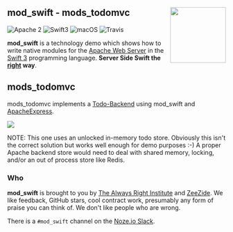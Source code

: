 <h2>mod_swift - mods_todomvc
  <img src="http://zeezide.com/img/mod_swift.svg"
       align="right" width="128" height="128" />
</h2>

![Apache 2](https://img.shields.io/badge/apache-2-yellow.svg)
![Swift3](https://img.shields.io/badge/swift-3-blue.svg)
![macOS](https://img.shields.io/badge/os-macOS-green.svg?style=flat)
![Travis](https://travis-ci.org/AlwaysRightInstitute/mod_swift.svg?branch=develop)

**mod_swift** is a technology demo which shows how to write native modules
for the
[Apache Web Server](https://httpd.apache.org)
in the 
[Swift 3](http://swift.org/)
programming language.
**Server Side Swift the [right](http://www.alwaysrightinstitute.com/) way**.

## mods_todomvc

mods_todomvc implements a
[Todo-Backend](http://todobackend.com)
using mod_swift and [ApacheExpress](../ApacheExpress/README.md).

<img src="http://noze.io/images/screenshot-todo-mvc-redis-1.jpeg" />

NOTE: This one uses an unlocked in-memory todo store. Obviously this isn't the
      correct solution but works well enough for demo purposes :-)
      A proper Apache backend store would need to deal with shared memory,
      locking, and/or an out of process store like Redis.


### Who

**mod_swift** is brought to you by
[The Always Right Institute](http://www.alwaysrightinstitute.com)
and
[ZeeZide](http://zeezide.de).
We like feedback, GitHub stars, cool contract work,
presumably any form of praise you can think of.
We don't like people who are wrong.

There is a `#mod_swift` channel on the [Noze.io Slack](http://slack.noze.io).
